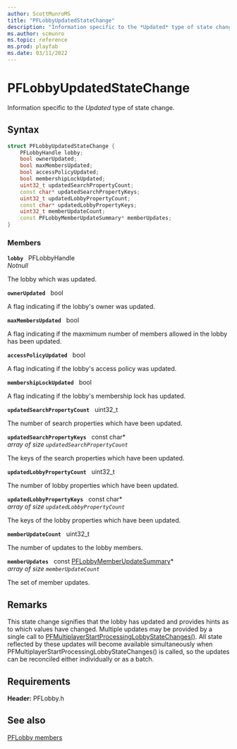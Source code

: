 ```yaml
---
author: ScottMunroMS
title: "PFLobbyUpdatedStateChange"
description: "Information specific to the *Updated* type of state change."
ms.author: scmunro
ms.topic: reference
ms.prod: playfab
ms.date: 03/11/2022
---
```


# PFLobbyUpdatedStateChange  

Information specific to the *Updated* type of state change.  

## Syntax  
  
```cpp
struct PFLobbyUpdatedStateChange {  
    PFLobbyHandle lobby;  
    bool ownerUpdated;  
    bool maxMembersUpdated;  
    bool accessPolicyUpdated;  
    bool membershipLockUpdated;  
    uint32_t updatedSearchPropertyCount;  
    const char* updatedSearchPropertyKeys;  
    uint32_t updatedLobbyPropertyCount;  
    const char* updatedLobbyPropertyKeys;  
    uint32_t memberUpdateCount;  
    const PFLobbyMemberUpdateSummary* memberUpdates;  
}  
```
  
### Members  
  
**`lobby`** &nbsp; PFLobbyHandle  
*_Notnull_*  
  
The lobby which was updated.
  
**`ownerUpdated`** &nbsp; bool  
  
A flag indicating if the lobby's owner was updated.
  
**`maxMembersUpdated`** &nbsp; bool  
  
A flag indicating if the maxmimum number of members allowed in the lobby has been updated.
  
**`accessPolicyUpdated`** &nbsp; bool  
  
A flag indicating if the lobby's access policy was updated.
  
**`membershipLockUpdated`** &nbsp; bool  
  
A flag indicating if the lobby's membership lock has updated.
  
**`updatedSearchPropertyCount`** &nbsp; uint32_t  
  
The number of search properties which have been updated.
  
**`updatedSearchPropertyKeys`** &nbsp; const char*  
*array of size `updatedSearchPropertyCount`*  
  
The keys of the search properties which have been updated.
  
**`updatedLobbyPropertyCount`** &nbsp; uint32_t  
  
The number of lobby properties which have been updated.
  
**`updatedLobbyPropertyKeys`** &nbsp; const char*  
*array of size `updatedLobbyPropertyCount`*  
  
The keys of the lobby properties which have been updated.
  
**`memberUpdateCount`** &nbsp; uint32_t  
  
The number of updates to the lobby members.
  
**`memberUpdates`** &nbsp; const [PFLobbyMemberUpdateSummary](pflobbymemberupdatesummary.md)*  
*array of size `memberUpdateCount`*  
  
The set of member updates.
  
## Remarks  
  
This state change signifies that the lobby has updated and provides hints as to which values have changed. Multiple updates may be provided by a single call to [PFMultiplayerStartProcessingLobbyStateChanges()](../functions/pfmultiplayerstartprocessinglobbystatechanges.md). All state reflected by these updates will become available simultaneously when PFMultiplayerStartProcessingLobbyStateChanges() is called, so the updates can be reconciled either individually or as a batch.
  
## Requirements  
  
**Header:** PFLobby.h
  
## See also  
[PFLobby members](../pflobby_members.md)  

  
  
